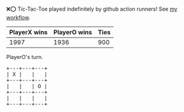 :x::o: Tic-Tac-Toe played indefinitely by github action runners! See [my workflow](.github/workflows/play.yaml).

|PlayerX wins|PlayerO wins|Ties|
|-|-|-|
|1997|1936|900|

PlayerO's turn.

<pre>
+---+---+---+
| X |   |   |
+---+---+---+
|   |   | O |
+---+---+---+
|   |   |   |
+---+---+---+
</pre>